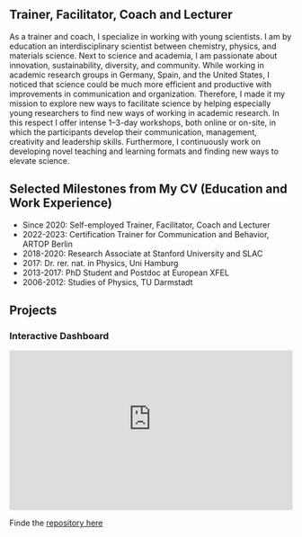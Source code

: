 ## Trainer, Facilitator, Coach and Lecturer
As a trainer and coach, I specialize in working with young scientists. I am by education an interdisciplinary scientist between chemistry, physics, and materials science. Next to science and academia, I am passionate about innovation, sustainability, diversity, and community. While working in academic research groups in Germany, Spain, and the United States, I noticed that science could be much more efficient and productive with improvements in communication and organization. Therefore, I made it my mission to explore new ways to facilitate science by helping especially young researchers to find new ways of working in academic research. In this respect I offer intense 1–3-day workshops, both online or on-site, in which the participants develop their communication, management, creativity and leadership skills. Furthermore, I continuously work on developing novel teaching and learning formats and finding new ways to elevate science.

## Selected Milestones from My CV (Education and Work Experience)
* Since 2020: Self-employed Trainer, Facilitator, Coach and Lecturer 
* 2022-2023: Certification Trainer for Communication and Behavior, ARTOP Berlin
* 2018-2020: Research Associate at Stanford University and SLAC
* 2017: Dr. rer. nat. in Physics, Uni Hamburg
* 2013-2017: PhD Student and Postdoc at European XFEL
* 2006-2012: Studies of Physics, TU Darmstadt

## Projects
### Interactive Dashboard
<div style="position: relative; width: 100%; padding-bottom: 56.25%;">
    <iframe src="https://glassdoorjobdashboard-lebe6kuzetg7ndj77t9mnm.streamlit.app/?embed=true" 
            style="position: absolute; top: 0; left: 0; width: 100%; height: 100%;" 
            frameborder="0" 
            allowfullscreen>
    </iframe>
</div>

Finde the [repository here](https://github.com/alexbritz/glassdoor_job_dashboard.git) 
